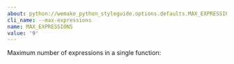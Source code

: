 ```yaml
---
about: python://wemake_python_styleguide.options.defaults.MAX_EXPRESSIONS
cli_name: --max-expressions
name: MAX_EXPRESSIONS
value: '9'
---
```


Maximum number of expressions in a single function: